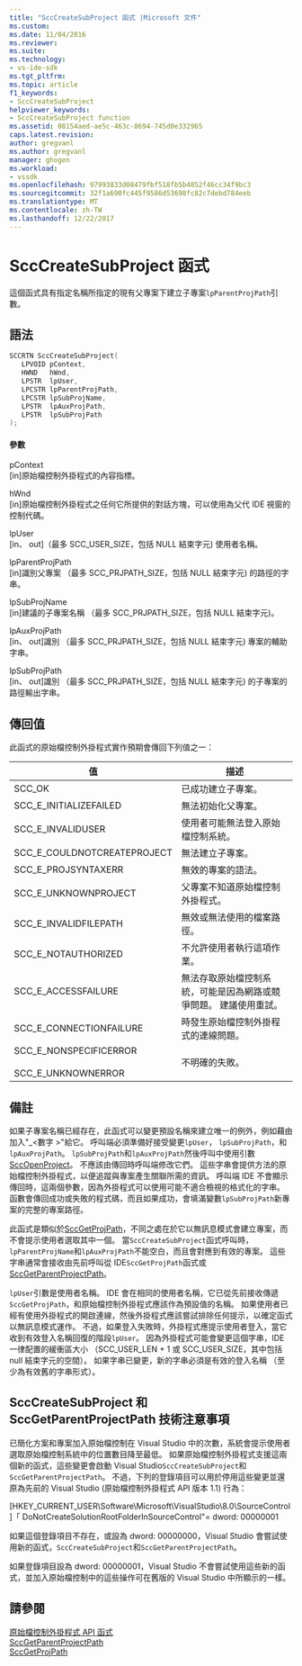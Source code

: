 ```yaml
---
title: "SccCreateSubProject 函式 |Microsoft 文件"
ms.custom: 
ms.date: 11/04/2016
ms.reviewer: 
ms.suite: 
ms.technology:
- vs-ide-sdk
ms.tgt_pltfrm: 
ms.topic: article
f1_keywords:
- SccCreateSubProject
helpviewer_keywords:
- SccCreateSubProject function
ms.assetid: 08154aed-ae5c-463c-8694-745d0e332965
caps.latest.revision: 
author: gregvanl
ms.author: gregvanl
manager: ghogen
ms.workload:
- vssdk
ms.openlocfilehash: 97993833d08479fbf518fb5b4852f46cc34f9bc3
ms.sourcegitcommit: 32f1a690fc445f9586d53698fc82c7debd784eeb
ms.translationtype: MT
ms.contentlocale: zh-TW
ms.lasthandoff: 12/22/2017
---
```

# <a name="scccreatesubproject-function"></a>SccCreateSubProject 函式
這個函式具有指定名稱所指定的現有父專案下建立子專案`lpParentProjPath`引數。  
  
## <a name="syntax"></a>語法  
  
```cpp  
SCCRTN SccCreateSubProject(  
   LPVOID pContext,  
   HWND   hWnd,  
   LPSTR  lpUser,  
   LPCSTR lpParentProjPath,  
   LPCSTR lpSubProjName,  
   LPSTR  lpAuxProjPath,  
   LPSTR  lpSubProjPath  
);  
```  
  
#### <a name="parameters"></a>參數  
 pContext  
 [in]原始檔控制外掛程式的內容指標。  
  
 hWnd  
 [in]原始檔控制外掛程式之任何它所提供的對話方塊，可以使用為父代 IDE 視窗的控制代碼。  
  
 lpUser  
 [in、 out]（最多 SCC_USER_SIZE，包括 NULL 結束字元) 使用者名稱。  
  
 lpParentProjPath  
 [in]識別父專案 （最多 SCC_PRJPATH_SIZE，包括 NULL 結束字元) 的路徑的字串。  
  
 lpSubProjName  
 [in]建議的子專案名稱 （最多 SCC_PRJPATH_SIZE，包括 NULL 結束字元)。  
  
 lpAuxProjPath  
 [in、 out]識別 （最多 SCC_PRJPATH_SIZE，包括 NULL 結束字元) 專案的輔助字串。  
  
 lpSubProjPath  
 [in、 out]識別 （最多 SCC_PRJPATH_SIZE，包括 NULL 結束字元) 的子專案的路徑輸出字串。  
  
## <a name="return-value"></a>傳回值  
 此函式的原始檔控制外掛程式實作預期會傳回下列值之一：  
  
|值|描述|  
|-----------|-----------------|  
|SCC_OK|已成功建立子專案。|  
|SCC_E_INITIALIZEFAILED|無法初始化父專案。|  
|SCC_E_INVALIDUSER|使用者可能無法登入原始檔控制系統。|  
|SCC_E_COULDNOTCREATEPROJECT|無法建立子專案。|  
|SCC_E_PROJSYNTAXERR|無效的專案的語法。|  
|SCC_E_UNKNOWNPROJECT|父專案不知道原始檔控制外掛程式。|  
|SCC_E_INVALIDFILEPATH|無效或無法使用的檔案路徑。|  
|SCC_E_NOTAUTHORIZED|不允許使用者執行這項作業。|  
|SCC_E_ACCESSFAILURE|無法存取原始檔控制系統，可能是因為網路或競爭問題。 建議使用重試。|  
|SCC_E_CONNECTIONFAILURE|時發生原始檔控制外掛程式的連線問題。|  
|SCC_E_NONSPECIFICERROR<br /><br /> SCC_E_UNKNOWNERROR|不明確的失敗。|  
  
## <a name="remarks"></a>備註  
 如果子專案名稱已經存在，此函式可以變更預設名稱來建立唯一的例外，例如藉由加入"_\<數字 >"給它。 呼叫端必須準備好接受變更`lpUser`， `lpSubProjPath`，和`lpAuxProjPath`。 `lpSubProjPath`和`lpAuxProjPath`然後呼叫中使用引數[SccOpenProject](../extensibility/sccopenproject-function.md)。 不應該由傳回時呼叫端修改它們。 這些字串會提供方法的原始檔控制外掛程式，以便追蹤與專案產生關聯所需的資訊。 呼叫端 IDE 不會顯示傳回時，這兩個參數，因為外掛程式可以使用可能不適合檢視的格式化的字串。 函數會傳回成功或失敗的程式碼，而且如果成功，會填滿變數`lpSubProjPath`新專案的完整的專案路徑。  
  
 此函式是類似於[SccGetProjPath](../extensibility/sccgetprojpath-function.md)，不同之處在於它以無訊息模式會建立專案，而不會提示使用者選取其中一個。 當`SccCreateSubProject`函式呼叫時，`lpParentProjName`和`lpAuxProjPath`不能空白，而且會對應到有效的專案。 這些字串通常會接收由先前呼叫從 IDE`SccGetProjPath`函式或[SccGetParentProjectPath](../extensibility/sccgetparentprojectpath-function.md)。  
  
 `lpUser`引數是使用者名稱。 IDE 會在相同的使用者名稱，它已從先前接收傳遞`SccGetProjPath`，和原始檔控制外掛程式應該作為預設值的名稱。 如果使用者已經有使用外掛程式的開啟連線，然後外掛程式應該嘗試排除任何提示，以確定函式以無訊息模式運作。 不過，如果登入失敗時，外掛程式應提示使用者登入，當它收到有效登入名稱回復的階段`lpUser`。 因為外掛程式可能會變更這個字串，IDE 一律配置的緩衝區大小 （SCC_USER_LEN + 1 或 SCC_USER_SIZE，其中包括 null 結束字元的空間）。 如果字串已變更，新的字串必須是有效的登入名稱 （至少為有效舊的字串形式）。  
  
## <a name="technical-notes-for-scccreatesubproject-and-sccgetparentprojectpath"></a>SccCreateSubProject 和 SccGetParentProjectPath 技術注意事項  
 已簡化方案和專案加入原始檔控制在 Visual Studio 中的次數，系統會提示使用者選取原始檔控制系統中的位置數目降至最低。 如果原始檔控制外掛程式支援這兩個新的函式，這些變更會啟動 Visual Studio`SccCreateSubProject`和`SccGetParentProjectPath`。 不過，下列的登錄項目可以用於停用這些變更並還原為先前的 Visual Studio (原始檔控制外掛程式 API 版本 1.1) 行為：  
  
 [HKEY_CURRENT_USER\Software\Microsoft\VisualStudio\8.0\SourceControl]「 DoNotCreateSolutionRootFolderInSourceControl"= dword: 00000001  
  
 如果這個登錄項目不存在，或設為 dword: 00000000，Visual Studio 會嘗試使用新的函式，`SccCreateSubProject`和`SccGetParentProjectPath`。  
  
 如果登錄項目設為 dword: 00000001，Visual Studio 不會嘗試使用這些新的函式，並加入原始檔控制中的這些操作可在舊版的 Visual Studio 中所顯示的一樣。  
  
## <a name="see-also"></a>請參閱  
 [原始檔控制外掛程式 API 函式](../extensibility/source-control-plug-in-api-functions.md)   
 [SccGetParentProjectPath](../extensibility/sccgetparentprojectpath-function.md)   
 [SccGetProjPath](../extensibility/sccgetprojpath-function.md)